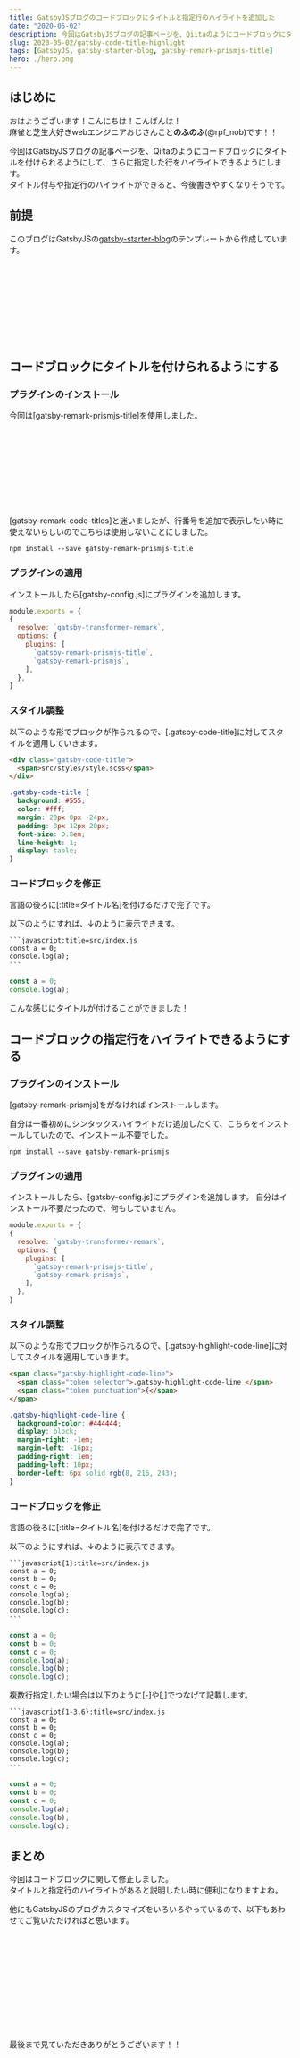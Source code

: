 ```yaml
---
title: GatsbyJSブログのコードブロックにタイトルと指定行のハイライトを追加した
date: "2020-05-02"
description: 今回はGatsbyJSブログの記事ページを、Qiitaのようにコードブロックにタイトルを付けられるようにして、さらに指定した行をハイライトできるようにします。
slug: 2020-05-02/gatsby-code-title-highlight
tags: [GatsbyJS, gatsby-starter-blog, gatsby-remark-prismjs-title]
hero: ./hero.png
---
```


## はじめに 

おはようございます！こんにちは！こんばんは！<br>
麻雀と芝生大好きwebエンジニアおじさんこと**のふのふ**(@rpf_nob)です！！

今回はGatsbyJSブログの記事ページを、Qiitaのようにコードブロックにタイトルを付けられるようにして、さらに指定した行をハイライトできるようにします。<br>
タイトル付与や指定行のハイライトができると、今後書きやすくなりそうです。

## 前提

このブログはGatsbyJSの[gatsby-starter-blog](https://www.gatsbyjs.org/starters/gatsbyjs/gatsby-starter-blog/)のテンプレートから作成しています。

<div class="iframely-embed"><div class="iframely-responsive" style="height: 140px; padding-bottom: 0;"><a href="https://www.gatsbyjs.org/starters/gatsbyjs/gatsby-starter-blog/" data-iframely-url="//cdn.iframe.ly/qjUJkBu?iframe=card-small"></a></div></div>

## コードブロックにタイトルを付けられるようにする

### プラグインのインストール

今回は[gatsby-remark-prismjs-title]を使用しました。

<div class="iframely-embed"><div class="iframely-responsive" style="height: 140px; padding-bottom: 0;"><a href="https://www.gatsbyjs.org/packages/gatsby-remark-prismjs-title/" data-iframely-url="//cdn.iframe.ly/CDtvhZL"></a></div></div>


[gatsby-remark-code-titles]と迷いましたが、行番号を追加で表示したい時に使えないらしいのでこちらは使用しないことにしました。

```
npm install --save gatsby-remark-prismjs-title
```

### プラグインの適用

インストールしたら[gatsby-config.js]にプラグインを追加します。

```javascript:title=gatsby-config.js
module.exports = {
{
  resolve: `gatsby-transformer-remark`,
  options: {
    plugins: [
      `gatsby-remark-prismjs-title`,
      `gatsby-remark-prismjs`,
    ],
  },
}
```
### スタイル調整

以下のような形でブロックが作られるので、[.gatsby-code-title]に対してスタイルを適用していきます。
```html
<div class="gatsby-code-title">
  <span>src/styles/style.scss</span>
</div>
```

```scss:title=src/styles/style.scss
.gatsby-code-title {
  background: #555;
  color: #fff;
  margin: 20px 0px -24px;
  padding: 8px 12px 20px;
  font-size: 0.8em;
  line-height: 1;
  display: table;
}
```

### コードブロックを修正

言語の後ろに[:title=タイトル名]を付けるだけで完了です。

以下のようにすれば、↓のように表示できます。
```markdown:title=Markdown
```javascript:title=src/index.js
const a = 0;
console.log(a);
```　
```

```javascript:title=src/index.js
const a = 0;
console.log(a);
```
こんな感じにタイトルが付けることができました！

## コードブロックの指定行をハイライトできるようにする

### プラグインのインストール

[gatsby-remark-prismjs]をがなければインストールします。

自分は一番初めにシンタックスハイライトだけ追加したくて、こちらをインストールしていたので、インストール不要でした。

```
npm install --save gatsby-remark-prismjs
```

### プラグインの適用

インストールしたら、[gatsby-config.js]にプラグインを追加します。
自分はインストール不要だったので、何もしていません。

```javascript:title=gatsby-config.js
module.exports = {
{
  resolve: `gatsby-transformer-remark`,
  options: {
    plugins: [
      `gatsby-remark-prismjs-title`,
      `gatsby-remark-prismjs`,
    ],
  },
}
```

### スタイル調整

以下のような形でブロックが作られるので、[.gatsby-highlight-code-line]に対してスタイルを適用していきます。
```html
<span class="gatsby-highlight-code-line">
  <span class="token selector">.gatsby-highlight-code-line </span>
  <span class="token punctuation">{</span>
</span>
```
```scss:title=src/styles/style.scss
.gatsby-highlight-code-line {
  background-color: #444444;
  display: block;
  margin-right: -1em;
  margin-left: -16px;
  padding-right: 1em;
  padding-left: 10px;
  border-left: 6px solid rgb(8, 216, 243);
}
```

### コードブロックを修正

言語の後ろに[:title=タイトル名]を付けるだけで完了です。

以下のようにすれば、↓のように表示できます。
```markdown:title=Markdown
```javascript{1}:title=src/index.js
const a = 0;
const b = 0;
const c = 0;
console.log(a);
console.log(b);
console.log(c);
```　
```

```javascript{1}:title=src/index.js
const a = 0;
const b = 0;
const c = 0;
console.log(a);
console.log(b);
console.log(c);
```

複数行指定したい場合は以下のように[-]や[,]でつなげて記載します。

```markdown:title=Markdown
```javascript{1-3,6}:title=src/index.js
const a = 0;
const b = 0;
const c = 0;
console.log(a);
console.log(b);
console.log(c);
```　
```

```javascript{1-3,6}:title=src/index.js
const a = 0;
const b = 0;
const c = 0;
console.log(a);
console.log(b);
console.log(c);
```

## まとめ

今回はコードブロックに関して修正しました。<br>
タイトルと指定行のハイライトがあると説明したい時に便利になりますよね。

他にもGatsbyJSのブログカスタマイズをいろいろやっているので、以下もあわせてご覧いただければと思います。

<div class="iframely-embed"><div class="iframely-responsive" style="height: 140px; padding-bottom: 0;"><a href="https://rpf-noblog.com/tags/gatsby-js/" data-iframely-url="//cdn.iframe.ly/5j7eIPT"></a></div></div>


<br>
<br>

最後まで見ていただきありがとうございます！！